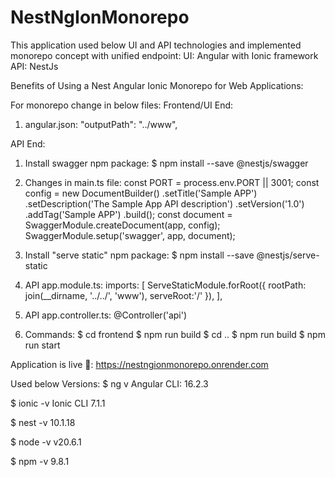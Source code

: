# NestNgIonMonorepo
This application used below UI and API technologies and implemented monorepo concept with unified endpoint:
UI: Angular with Ionic framework
API: NestJs

Benefits of Using a Nest Angular Ionic Monorepo for Web Applications:

For monorepo change in below files:
Frontend/UI End:
1) angular.json: "outputPath": "../www",

API End:
1) Install swagger npm package:
$ npm install --save @nestjs/swagger

2) Changes in main.ts file:
const PORT = process.env.PORT || 3001;
  const config = new DocumentBuilder()
    .setTitle('Sample APP')
    .setDescription('The Sample App API description')
    .setVersion('1.0')
    .addTag('Sample APP')
    .build();
  const document = SwaggerModule.createDocument(app, config);
  SwaggerModule.setup('swagger', app, document);

3) Install "serve static" npm package:
$ npm install --save @nestjs/serve-static

4) API app.module.ts:
 imports: [
    ServeStaticModule.forRoot({
      rootPath: join(__dirname, '../../', 'www'),
      serveRoot:'/'
    }),
  ],


5) API app.controller.ts:
@Controller('api')

6) Commands:
$ cd frontend
$ npm run build
$ cd ..
$ npm run build
$ npm run start

Application is live 🎉: https://nestngionmonorepo.onrender.com


Used below Versions: 
$ ng v
Angular CLI: 16.2.3

$ ionic -v
Ionic CLI 7.1.1

$ nest -v
10.1.18

$ node -v
v20.6.1

$ npm -v
9.8.1